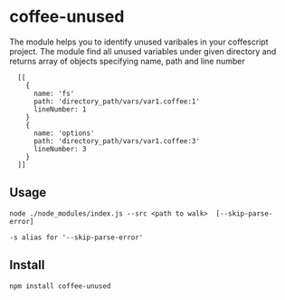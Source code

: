 # coffee-unused

The module helps you to identify unused varibales in your coffescript project.
The module find all unused variables under given directory and returns array of objects
specifying name, path and line number

```
  [[
    {
      name: 'fs'
      path: 'directory_path/vars/var1.coffee:1'
      lineNumber: 1
    }
    {
      name: 'options'
      path: 'directory_path/vars/var1.coffee:3'
      lineNumber: 3
    }
  ]]
```


## Usage

```
node ./node_modules/index.js --src <path to walk>  [--skip-parse-error]

-s alias for '--skip-parse-error'

```

## Install

```
npm install coffee-unused
```